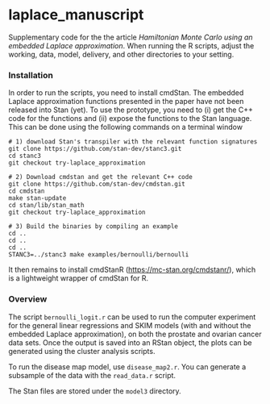 # laplace_manuscript

Supplementary code for the the article _Hamiltonian Monte Carlo using an embedded Laplace approximation_. When running the R scripts, adjust the working, data, model, delivery, and other directories to your setting.

### Installation 

In order to run the scripts, you need to install cmdStan. 
The embedded Laplace approximation functions presented in the paper 
have not been released into Stan (yet).
To use the prototype, you need to (i) get the C++ code for the functions
and (ii) expose the functions to the Stan language.
This can be done using the following commands on a terminal window
```
# 1) download Stan's transpiler with the relevant function signatures 
git clone https://github.com/stan-dev/stanc3.git
cd stanc3
git checkout try-laplace_approximation

# 2) Download cmdstan and get the relevant C++ code
git clone https://github.com/stan-dev/cmdstan.git
cd cmdstan
make stan-update
cd stan/lib/stan_math
git checkout try-laplace_approximation

# 3) Build the binaries by compiling an example
cd ..
cd ..
cd ..
STANC3=../stanc3 make examples/bernoulli/bernoulli
``` 

It then remains to install cmdStanR (https://mc-stan.org/cmdstanr/),
which is a lightweight wrapper of cmdStan for R.

### Overview

The script `bernoulli_logit.r` can be used to run the computer experiment for the general linear regressions and SKIM models (with and without the embedded Laplace approximation), on both the prostate and ovarian cancer data sets. Once the output is saved into an RStan object, the plots can be generated using the cluster analysis scripts.

To run the disease map model, use `disease_map2.r`. You can generate a subsample of the data with the `read_data.r` script.

The Stan files are stored under the `model3` directory.
